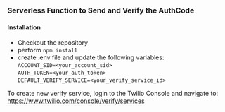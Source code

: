 ### Serverless Function to Send and Verify the AuthCode

#### Installation
* Checkout the repository
* perform `npm install`
* create .env file and update the following variables:<br/> 
`ACCOUNT_SID=<your_account_sid>` <br/> 
`AUTH_TOKEN=<your_auth_token>` <br />
`DEFAULT_VERIFY_SERVICE=<your_verify_service_id>`

To create new verify service, login to the Twilio Console and navigate to: https://www.twilio.com/console/verify/services


